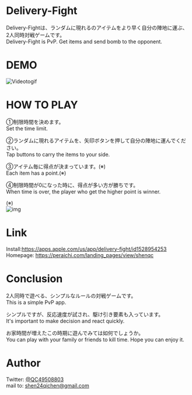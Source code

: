 # Delivery-Fight
Delivery-Fightは、ランダムに現れるのアイテムをより早く自分の陣地に運ぶ、2人同時対戦ゲームです。  
Delivery-Fight is PvP. Get items and send bomb to the opponent.

# DEMO
![Videotogif](https://user-images.githubusercontent.com/66754677/99961624-12fec280-2dd2-11eb-8b3f-af2c42137fbf.gif)


# HOW TO PLAY
①制限時間を決めます。  
Set the time limit.

②ランダムに現れるアイテムを、矢印ボタンを押して自分の陣地に運んでください。  
Tap buttons to carry the items to your side.

③アイテム毎に得点が決まっています。(※)  
Each item has a point.(※)

④制限時間が0になった時に、得点が多い方が勝ちです。  
When time is over, the player who get the higher point is winner.

(※)  
![img](https://user-images.githubusercontent.com/66754677/99960253-c9ad7380-2dcf-11eb-86ca-b5b4295608de.png)




# Link
Install:https://apps.apple.com/us/app/delivery-fight/id1528954253  
Homepage: https://peraichi.com/landing_pages/view/shenqc

# Conclusion
2人同時で遊べる、シンプルなルールの対戦ゲームです。  
This is a simple PvP app.

シンプルですが、反応速度が試され、駆け引き要素も入っています。  
It's important to make decision and react quickly.  

お家時間が増えたこの時期に遊んでみては如何でしょうか。              
You can play with your family or friends to kill time. Hope you can enjoy it.  

# Author
Twitter: [@QC49508803](https://twitter.com/QC49508803)  
mail to: shen24qichen@gmail.com
